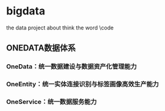 # bigdata
the data project about think the word \code
## ONEDATA数据体系
### OneData：统一数据建设与数据资产化管理能力
### OneEntity：统一实体连接识别与标签画像高效生产能力
### OneService：统一数据服务能力
